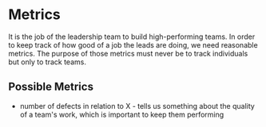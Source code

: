 # Metrics

It is the job of the leadership team to build high-performing teams. In order to keep track of how good of a job the leads are doing, we need reasonable metrics. The purpose of those metrics must never be to track individuals but only to track teams.

## Possible Metrics

- number of defects in relation to X - tells us something about the quality of a team's work, which is important to keep them performing

